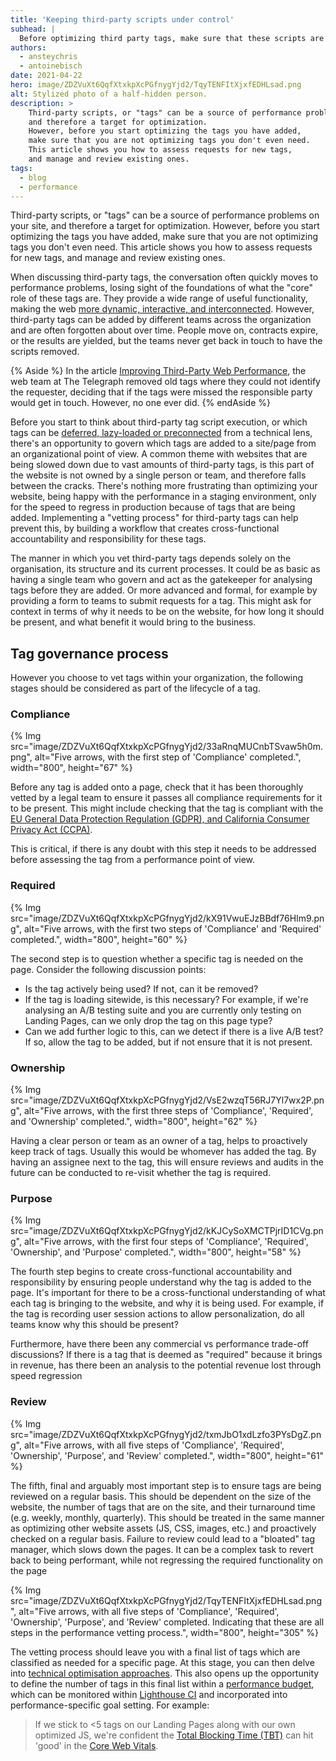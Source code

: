 ```yaml
---
title: 'Keeping third-party scripts under control'
subhead: |
  Before optimizing third party tags, make sure that these scripts are things that you still need.
authors:
  - ansteychris
  - antoinebisch
date: 2021-04-22
hero: image/ZDZVuXt6QqfXtxkpXcPGfnygYjd2/TqyTENFItXjxfEDHLsad.png
alt: Stylized photo of a half-hidden person.
description: >
    Third-party scripts, or "tags" can be a source of performance problems on your site,
    and therefore a target for optimization.
    However, before you start optimizing the tags you have added,
    make sure that you are not optimizing tags you don't even need.
    This article shows you how to assess requests for new tags,
    and manage and review existing ones.
tags:
  - blog
  - performance
---
```


Third-party scripts, or "tags" can be a source of performance problems on your site,
and therefore a target for optimization.
However, before you start optimizing the tags you have added,
make sure that you are not optimizing tags you don't even need.
This article shows you how to assess requests for new tags,
and manage and review existing ones.

When discussing third-party tags,
the conversation often quickly moves to performance problems,
losing sight of the foundations of what the "core" role of these tags are.
They provide a wide range of useful functionality,
making the web
[more dynamic, interactive, and interconnected](https://developers.google.com/web/fundamentals/performance/optimizing-content-efficiency/loading-third-party-javascript).
However, third-party tags can be added by different teams across the organization
and are often forgotten about over time.
People move on, contracts expire, or the results are yielded,
but the teams never get back in touch to have the scripts removed.

{% Aside %}
In the article
[Improving Third-Party Web Performance](https://medium.com/the-telegraph-engineering/improving-third-party-web-performance-at-the-telegraph-a0a1000be5),
the web team at The Telegraph removed old tags where they could not identify the requester,
deciding that if the tags were missed the responsible party would get in touch.
However, no one ever did.
{% endAside %}

Before you start to think about third-party tag script execution,
or which tags can be
[deferred, lazy-loaded or preconnected](/codelab-optimize-third-party-javascript/)
from a technical lens,
there's an opportunity to govern which tags are added to a site/page from an organizational point of view.
A common theme with websites that are being slowed down due to vast amounts of third-party tags,
is this part of the website is not owned by a single person or team,
and therefore falls between the cracks.
There's nothing more frustrating than optimizing your website,
being happy with the performance in a staging environment,
only for the speed to regress in production because of tags that are being added.
Implementing a "vetting process" for third-party tags can help prevent this,
by building a workflow that creates cross-functional accountability and responsibility for these tags.

The manner in which you vet third-party tags depends solely on the organisation,
its structure and its current processes.
It could be as basic as having a single team who govern and act as the gatekeeper
for analysing tags before they are added.
Or more advanced and formal,
for example by providing a form to teams to submit requests for a tag.
This might ask for context in terms of why it needs to be on the website,
for how long it should be present,
and what benefit it would bring to the business.

## Tag governance process

However you choose to vet tags within your organization,
the following stages should be considered as part of the lifecycle of a tag.

### Compliance

{% Img
src="image/ZDZVuXt6QqfXtxkpXcPGfnygYjd2/33aRnqMUCnbTSvaw5h0m.png",
alt="Five arrows, with the first step of 'Compliance' completed.",
width="800",
height="67" %}

Before any tag is added onto a page,
check that it has been thoroughly vetted by a legal team to ensure it passes all compliance requirements for it to be present.
This might include checking that the tag is compliant with the [EU General Data Protection Regulation (GDPR),
and California Consumer Privacy Act (CCPA)](https://iapp.org/news/a/what-you-must-know-about-third-parties-under-the-gdpr-ccpa/).

This is critical,
if there is any doubt with this step it needs to be addressed
before assessing the tag from a performance point of view.

### Required

{% Img
src="image/ZDZVuXt6QqfXtxkpXcPGfnygYjd2/kX91VwuEJzBBdf76HIm9.png",
alt="Five arrows, with the first two steps of 'Compliance' and 'Required' completed.",
width="800",
height="60" %}

The second step is to question whether a specific tag is needed on the page.
Consider the following discussion points:

- Is the tag actively being used? If not, can it be removed?
- If the tag is loading sitewide,
is this necessary?
For example, if we're analysing an A/B testing suite and you are currently only testing on Landing Pages,
can we only drop the tag on this page type?
- Can we add further logic to this, can we detect if there is a live A/B test?
If so, allow the tag to be added, but if not ensure that it is not present.

### Ownership

{% Img
src="image/ZDZVuXt6QqfXtxkpXcPGfnygYjd2/VsE2wzqT56RJ7Yl7wx2P.png",
alt="Five arrows, with the first three steps of 'Compliance', 'Required', and 'Ownership' completed.",
width="800",
height="62" %}

Having a  clear person or team as an owner of a tag,
helps to proactively keep track of tags.
Usually this would be whomever has added the tag. By having an assignee next to the tag,
this will ensure reviews and audits in the future can be conducted to re-visit whether the tag is required.

### Purpose

{% Img
src="image/ZDZVuXt6QqfXtxkpXcPGfnygYjd2/kKJCySoXMCTPjrID1CVg.png",
alt="Five arrows, with the first four steps of 'Compliance', 'Required', 'Ownership', and 'Purpose' completed.",
width="800",
height="58" %}

The fourth step begins to create cross-functional accountability and responsibility
by ensuring people understand why the tag is added to the page.
It's important for there to be a cross-functional understanding of what each tag is bringing to the website,
and why it is being used.
For example, if the tag is recording user session actions to allow personalization,
do all teams know why this should be present?

Furthermore, have there been any commercial vs performance trade-off discussions?
If there is a tag that is deemed as "required" because it brings in revenue,
has there been an analysis to the potential revenue lost through speed regression

### Review

{% Img
src="image/ZDZVuXt6QqfXtxkpXcPGfnygYjd2/txmJbO1xdLzfo3PYsDgZ.png",
alt="Five arrows, with all five steps of 'Compliance', 'Required', 'Ownership', 'Purpose', and 'Review' completed.",
width="800",
height="61" %}

The fifth, final and arguably most important step is to ensure tags are being reviewed on a regular basis.
This should be dependent on the size of the website,
the number of tags that are on the site,
and their turnaround time (e.g. weekly, monthly, quarterly).
This should be treated in the same manner as optimizing other website assets (JS, CSS, images, etc.)
and proactively checked on a regular basis.
Failure to review could lead to a "bloated" tag manager,
which slows down the pages.
It can be a complex task to revert back to being performant,
while not regressing the required functionality on the page

{% Img
src="image/ZDZVuXt6QqfXtxkpXcPGfnygYjd2/TqyTENFItXjxfEDHLsad.png",
alt="Five arrows, with all five steps of 'Compliance', 'Required', 'Ownership', 'Purpose', and 'Review' completed. Indicating that these are all steps in the performance vetting process.",
width="800",
height="305" %}

The vetting process should leave you with a final list
of tags which are classified as needed for a specific page.
At this stage, you can then delve into
[technical optimisation approaches](/codelab-optimize-third-party-javascript/).
This also opens up the opportunity to define the number of tags in this final list within a
[performance budget](/your-first-performance-budget/),
which can be monitored within
[Lighthouse CI](/lighthouse-ci/#overview)
and incorporated into performance-specific goal setting.
For example:

> If we stick to <5 tags on our Landing Pages along with our own optimized JS,
we're confident the
[Total Blocking Time (TBT)](/tbt/) can hit 'good' in the
[Core Web Vitals](/vitals/).
